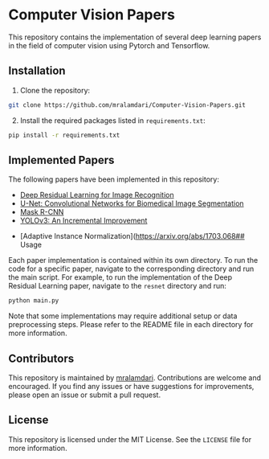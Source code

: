 # Computer Vision Papers

This repository contains the implementation of several deep learning papers in the field of computer vision using Pytorch and Tensorflow.

## Installation

1. Clone the repository:

```bash
git clone https://github.com/mralamdari/Computer-Vision-Papers.git
```

2. Install the required packages listed in `requirements.txt`:

```bash
pip install -r requirements.txt
```

## Implemented Papers

The following papers have been implemented in this repository:

- [Deep Residual Learning for Image Recognition](https://arxiv.org/abs/1512.03385)
- [U-Net: Convolutional Networks for Biomedical Image Segmentation](https://arxiv.org/abs/1505.04597)
- [Mask R-CNN](https://arxiv.org/abs/1703.06870)
- [YOLOv3: An Incremental Improvement](https://arxiv.org/abs/1804.02767)
<!-- - [Generative Adversarial Networks](https://arxiv.org/abs/1406.2661) -->
<!-- - [CycleGAN: Unpaired Image-to-Image Translation using Cycle-Consistent Adversarial Networks](https://arxiv.org/abs/1703.10593) -->
<!-- - [Spatial Transformer Networks](https://arxiv.org/abs/1506.02025) -->
- [Adaptive Instance Normalization](https://arxiv.org/abs/1703.068## Usage

Each paper implementation is contained within its own directory. To run the code for a specific paper, navigate to the corresponding directory and run the main script. For example, to run the implementation of the Deep Residual Learning paper, navigate to the `resnet` directory and run:

```bash
python main.py
```

Note that some implementations may require additional setup or data preprocessing steps. Please refer to the README file in each directory for more information.

## Contributors

This repository is maintained by [mralamdari](https://github.com/mralamdari). Contributions are welcome and encouraged. If you find any issues or have suggestions for improvements, please open an issue or submit a pull request.

## License

This repository is licensed under the MIT License. See the `LICENSE` file for more information.
